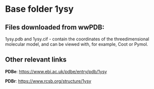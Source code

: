 # Base folder 1ysy

## Files downloaded from wwPDB:

1ysy.pdb and 1ysy.cif - contain the coordinates of the threedimensional molecular model, and can be viewed with, for example, Coot or Pymol.


## Other relevant links 
**PDBe**:  https://www.ebi.ac.uk/pdbe/entry/pdb/1ysy
 
**PDBr**: https://www.rcsb.org/structure/1ysy 
